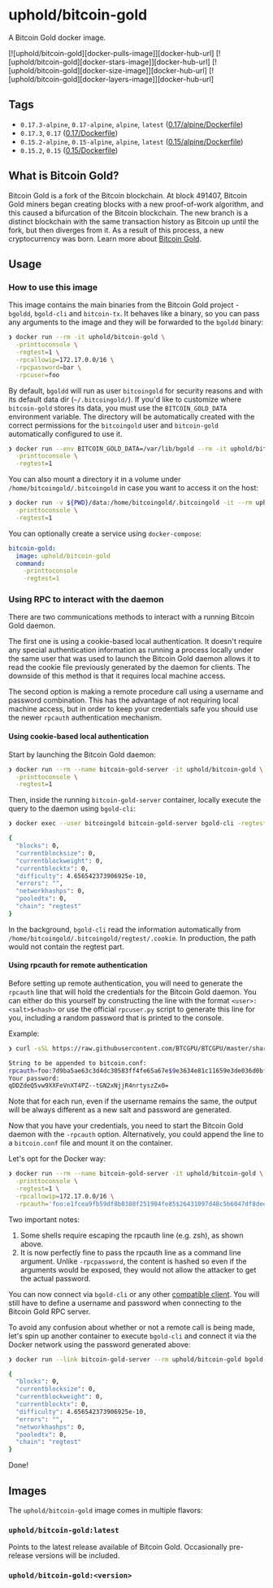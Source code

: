 
# uphold/bitcoin-gold

A Bitcoin Gold docker image.

[![uphold/bitcoin-gold][docker-pulls-image]][docker-hub-url] [![uphold/bitcoin-gold][docker-stars-image]][docker-hub-url] [![uphold/bitcoin-gold][docker-size-image]][docker-hub-url] [![uphold/bitcoin-gold][docker-layers-image]][docker-hub-url]

## Tags

- `0.17.3-alpine`, `0.17-alpine`, `alpine`, `latest` ([0.17/alpine/Dockerfile](https://github.com/uphold/docker-bitcoin-gold/blob/master/0.17/alpine/Dockerfile))
- `0.17.3`, `0.17`  ([0.17/Dockerfile](https://github.com/uphold/docker-bitcoin-gold/blob/master/0.17/Dockerfile))
- `0.15.2-alpine`, `0.15-alpine`, `alpine`, `latest` ([0.15/alpine/Dockerfile](https://github.com/uphold/docker-bitcoin-gold/blob/master/0.15/alpine/Dockerfile))
- `0.15.2`, `0.15`  ([0.15/Dockerfile](https://github.com/uphold/docker-bitcoin-gold/blob/master/0.15/Dockerfile))

## What is Bitcoin Gold?

Bitcoin Gold is a fork of the Bitcoin blockchain. At block 491407, Bitcoin Gold miners began creating blocks with a new proof-of-work algorithm, and this caused a bifurcation of the Bitcoin blockchain. The new branch is a distinct blockchain with the same transaction history as Bitcoin up until the fork, but then diverges from it. As a result of this process, a new cryptocurrency was born. Learn more about [Bitcoin Gold](https://bitcoingold.org).

## Usage

### How to use this image

This image contains the main binaries from the Bitcoin Gold project - `bgoldd`, `bgold-cli` and `bitcoin-tx`. It behaves like a binary, so you can pass any arguments to the image and they will be forwarded to the `bgoldd` binary:

```sh
❯ docker run --rm -it uphold/bitcoin-gold \
  -printtoconsole \
  -regtest=1 \
  -rpcallowip=172.17.0.0/16 \
  -rpcpassword=bar \
  -rpcuser=foo
```

By default, `bgoldd` will run as user `bitcoingold` for security reasons and with its default data dir (`~/.bitcoingold/`). If you'd like to customize where `bitcoin-gold` stores its data, you must use the `BITCOIN_GOLD_DATA` environment variable. The directory will be automatically created with the correct permissions for the `bitcoingold` user and `bitcoin-gold` automatically configured to use it.

```sh
❯ docker run --env BITCOIN_GOLD_DATA=/var/lib/bgold --rm -it uphold/bitcoin-gold \
  -printtoconsole \
  -regtest=1
```

You can also mount a directory it in a volume under `/home/bitcoingold/.bitcoingold` in case you want to access it on the host:

```sh
❯ docker run -v ${PWD}/data:/home/bitcoingold/.bitcoingold -it --rm uphold/bitcoin-gold \
  -printtoconsole \
  -regtest=1
```

You can optionally create a service using `docker-compose`:

```yml
bitcoin-gold:
  image: uphold/bitcoin-gold
  command:
    -printtoconsole
    -regtest=1
```

### Using RPC to interact with the daemon

There are two communications methods to interact with a running Bitcoin Gold daemon.

The first one is using a cookie-based local authentication. It doesn't require any special authentication information as running a process locally under the same user that was used to launch the Bitcoin Gold daemon allows it to read the cookie file previously generated by the daemon for clients. The downside of this method is that it requires local machine access.

The second option is making a remote procedure call using a username and password combination. This has the advantage of not requiring local machine access, but in order to keep your credentials safe you should use the newer `rpcauth` authentication mechanism.

#### Using cookie-based local authentication

Start by launching the Bitcoin Gold daemon:

```sh
❯ docker run --rm --name bitcoin-gold-server -it uphold/bitcoin-gold \
  -printtoconsole \
  -regtest=1
```

Then, inside the running `bitcoin-gold-server` container, locally execute the query to the daemon using `bgold-cli`:

```sh
❯ docker exec --user bitcoingold bitcoin-gold-server bgold-cli -regtest getmininginfo

{
  "blocks": 0,
  "currentblocksize": 0,
  "currentblockweight": 0,
  "currentblocktx": 0,
  "difficulty": 4.656542373906925e-10,
  "errors": "",
  "networkhashps": 0,
  "pooledtx": 0,
  "chain": "regtest"
}
```

In the background, `bgold-cli` read the information automatically from `/home/bitcoingold/.bitcoingold/regtest/.cookie`. In production, the path would not contain the regtest part.

#### Using rpcauth for remote authentication

Before setting up remote authentication, you will need to generate the `rpcauth` line that will hold the credentials for the Bitcoin Gold daemon. You can either do this yourself by constructing the line with the format `<user>:<salt>$<hash>` or use the official `rpcuser.py` script to generate this line for you, including a random password that is printed to the console.

Example:

```sh
❯ curl -sSL https://raw.githubusercontent.com/BTCGPU/BTCGPU/master/share/rpcuser/rpcuser.py | python - <username>

String to be appended to bitcoin.conf:
rpcauth=foo:7d9ba5ae63c3d4dc30583ff4fe65a67e$9e3634e81c11659e3de036d0bf88f89cd169c1039e6e09607562d54765c649cc
Your password:
qDDZdeQ5vw9XXFeVnXT4PZ--tGN2xNjjR4nrtyszZx0=
```

Note that for each run, even if the username remains the same, the output will be always different as a new salt and password are generated.

Now that you have your credentials, you need to start the Bitcoin Gold daemon with the `-rpcauth` option. Alternatively, you could append the line to a `bitcoin.conf` file and mount it on the container.

Let's opt for the Docker way:

```sh
❯ docker run --rm --name bitcoin-gold-server -it uphold/bitcoin-gold \
  -printtoconsole \
  -regtest=1 \
  -rpcallowip=172.17.0.0/16 \
  -rpcauth='foo:e1fcea9fb59df8b0388f251984fe85$26431097d48c5b6047df8dee64f387f63835c01a2a463728ad75087d0133b8e6'
```

Two important notes:

1. Some shells require escaping the rpcauth line (e.g. zsh), as shown above.
2. It is now perfectly fine to pass the rpcauth line as a command line argument. Unlike `-rpcpassword`, the content is hashed so even if the arguments would be exposed, they would not allow the attacker to get the actual password.

You can now connect via `bgold-cli` or any other [compatible client](https://github.com/uphold/bitcoin-gold). You will still have to define a username and password when connecting to the Bitcoin Gold RPC server.

To avoid any confusion about whether or not a remote call is being made, let's spin up another container to execute `bgold-cli` and connect it via the Docker network using the password generated above:

```sh
❯ docker run --link bitcoin-gold-server --rm uphold/bitcoin-gold bgold-cli -rpcconnect=bitcoin-gold-server -regtest -rpcuser=foo -rpcpassword='j1DuzF7QRUp-iSXjgewO9T_WT1Qgrtz_XWOHCMn_O-Y=' getmininginfo

{
  "blocks": 0,
  "currentblocksize": 0,
  "currentblockweight": 0,
  "currentblocktx": 0,
  "difficulty": 4.656542373906925e-10,
  "errors": "",
  "networkhashps": 0,
  "pooledtx": 0,
  "chain": "regtest"
}
```

Done!

## Images

The `uphold/bitcoin-gold` image comes in multiple flavors:

### `uphold/bitcoin-gold:latest`

Points to the latest release available of Bitcoin Gold. Occasionally pre-release versions will be included.

### `uphold/bitcoin-gold:<version>`
